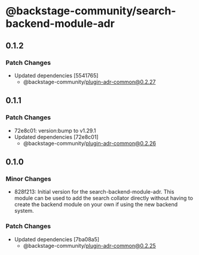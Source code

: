 # @backstage-community/search-backend-module-adr

## 0.1.2

### Patch Changes

- Updated dependencies [5541765]
  - @backstage-community/plugin-adr-common@0.2.27

## 0.1.1

### Patch Changes

- 72e8c01: version:bump to v1.29.1
- Updated dependencies [72e8c01]
  - @backstage-community/plugin-adr-common@0.2.26

## 0.1.0

### Minor Changes

- 828f213: Initial version for the search-backend-module-adr. This module can be used to
  add the search collator directly without having to create the backend module
  on your own if using the new backend system.

### Patch Changes

- Updated dependencies [7ba08a5]
  - @backstage-community/plugin-adr-common@0.2.25
